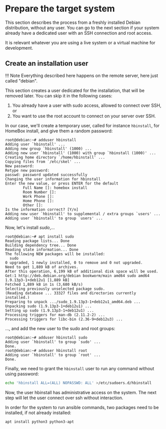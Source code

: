 # Prepare the target system

This section describes the process from a freshly installed Debian distribution, without
any user. You can go to the next section if your system already have a dedicated user with
an SSH connection and root access.

It is relevant whatever you are using a live system or a virtual machine for development.


## Create an installation user

!!! Note Everything described here happens on the remote server, here just called
    "debian".

This section creates a user dedicated for the installation, that will be removed
later. You can skip it in the following cases:

1. You already have a user with sudo access, allowed to connect over SSH, or
2. You want to use the root account to connect on your server over SSH.

In our case, we'll create a temporary user, called for instance `hbinstall`, for HomeBox
install, and give them a random password:

```plain
root@debian:~# adduser hbinstall
Adding user `hbinstall' ...
Adding new group `hbinstall' (1000) ...
Adding new user `hbinstall' (1000) with group `hbinstall (1000)' ...
Creating home directory `/home/hbinstall' ...
Copying files from `/etc/skel' ...
New password:
Retype new password:
passwd: password updated successfully
Changing the user information for hbinstall
Enter the new value, or press ENTER for the default
        Full Name []: homebox install
        Room Number []:
        Work Phone []:
        Home Phone []:
        Other []:
Is the information correct? [Y/n]
Adding new user `hbinstall' to supplemental / extra groups `users' ...
Adding user `hbinstall' to group `users' ...
```

Now, let's install _sudo_,...

```plain
root@debian:~# apt install sudo
Reading package lists... Done
Building dependency tree... Done
Reading state information... Done
The following NEW packages will be installed:
  sudo
0 upgraded, 1 newly installed, 0 to remove and 0 not upgraded.
Need to get 1,889 kB of archives.
After this operation, 6,199 kB of additional disk space will be used.
Get:1 http://deb.debian.org/debian bookworm/main amd64 sudo amd64 1.9.13p3-1+deb12u1 [1,889 kB]
Fetched 1,889 kB in 1s (3,680 kB/s)
Selecting previously unselected package sudo.
(Reading database ... 33327 files and directories currently installed.)
Preparing to unpack .../sudo_1.9.13p3-1+deb12u1_amd64.deb ...
Unpacking sudo (1.9.13p3-1+deb12u1) ...
Setting up sudo (1.9.13p3-1+deb12u1) ...
Processing triggers for man-db (2.11.2-2) ...
Processing triggers for libc-bin (2.36-9+deb12u3) ...
```

..., and add the new user to the sudo and root groups:

```plain
root@debian:~# adduser hbinstall sudo
Adding user `hbinstall' to group `sudo' ...
Done.
root@debian:~# adduser hbinstall root
Adding user `hbinstall' to group `root' ...
Done.
```

Finally, we need to grant the `hbinstall` user to run any command without using password:

```sh
echo 'hbinstall ALL=(ALL) NOPASSWD: ALL' >/etc/sudoers.d/hbinstall
```

Now, the user hbinstall has administrative access on the system. The next step will let
the user connect over ssh without interaction.

In order for the system to run ansible commands, two packages need to be installed, if not
already installed:

```sh
apt install python3 python3-apt
```

